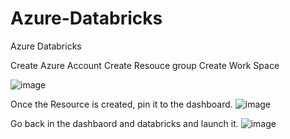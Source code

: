 # Azure-Databricks
Azure Databricks

Create Azure Account
Create Resouce group
Create Work Space

![image](https://github.com/user-attachments/assets/2e2440ab-0a85-47e8-a9e4-5a76e1a40fc2)

Once the Resource is created, pin it to the dashboard. 
![image](https://github.com/user-attachments/assets/369ec083-de3f-4bbb-b4d4-d92b94d0da2a)

Go back in the dashbaord and databricks and launch it.
![image](https://github.com/user-attachments/assets/f421c3a7-3f91-427c-889c-e2156477308d)


